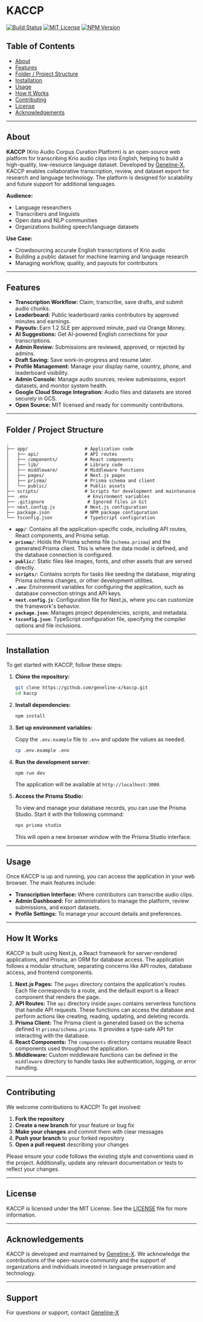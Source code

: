 # KACCP

[![Build Status](https://github.com/geneline-x/kaccp/actions/workflows/ci.yml/badge.svg)](https://github.com/geneline-x/kaccp/actions)
[![MIT License](https://img.shields.io/github/license/geneline-x/kaccp)](LICENSE)
[![NPM Version](https://img.shields.io/npm/v/next?label=next.js)](https://www.npmjs.com/package/next)

## Table of Contents

- [About](#about)
- [Features](#features)
- [Folder / Project Structure](#folder--project-structure)
- [Installation](#installation)
- [Usage](#usage)
- [How It Works](#how-it-works)
- [Contributing](#contributing)
- [License](#license)
- [Acknowledgements](#acknowledgements)

---

## About

**KACCP** (Krio Audio Corpus Curation Platform) is an open-source web platform for transcribing Krio audio clips into English, helping to build a high-quality, low-resource language dataset. Developed by [Geneline-X](https://geneline-x.net), KACCP enables collaborative transcription, review, and dataset export for research and language technology. The platform is designed for scalability and future support for additional languages.

**Audience:**  
- Language researchers  
- Transcribers and linguists  
- Open data and NLP communities  
- Organizations building speech/language datasets

**Use Case:**  
- Crowdsourcing accurate English transcriptions of Krio audio  
- Building a public dataset for machine learning and language research  
- Managing workflow, quality, and payouts for contributors

---

## Features

- **Transcription Workflow:** Claim, transcribe, save drafts, and submit audio chunks.
- **Leaderboard:** Public leaderboard ranks contributors by approved minutes and earnings.
- **Payouts:** Earn 1.2 SLE per approved minute, paid via Orange Money.
- **AI Suggestions:** Get AI-powered English corrections for your transcriptions.
- **Admin Review:** Submissions are reviewed, approved, or rejected by admins.
- **Draft Saving:** Save work-in-progress and resume later.
- **Profile Management:** Manage your display name, country, phone, and leaderboard visibility.
- **Admin Console:** Manage audio sources, review submissions, export datasets, and monitor system health.
- **Google Cloud Storage Integration:** Audio files and datasets are stored securely in GCS.
- **Open Source:** MIT licensed and ready for community contributions.

---

## Folder / Project Structure

```plaintext
.
├── app/                     # Application code
│   ├── api/                 # API routes
│   ├── components/          # React components
│   ├── lib/                 # Library code
│   ├── middleware/          # Middleware functions
│   ├── pages/               # Next.js pages
│   ├── prisma/              # Prisma schema and client
│   └── public/              # Public assets
├── scripts/                 # Scripts for development and maintenance
├── .env                      # Environment variables
├── .gitignore                # Ignored files in Git
├── next.config.js           # Next.js configuration
├── package.json             # NPM package configuration
└── tsconfig.json            # TypeScript configuration
```

- **`app/`**: Contains all the application-specific code, including API routes, React components, and Prisma setup.
- **`prisma/`**: Holds the Prisma schema file (`schema.prisma`) and the generated Prisma client. This is where the data model is defined, and the database connection is configured.
- **`public/`**: Static files like images, fonts, and other assets that are served directly.
- **`scripts/`**: Contains scripts for tasks like seeding the database, migrating Prisma schema changes, or other development utilities.
- **`.env`**: Environment variables for configuring the application, such as database connection strings and API keys.
- **`next.config.js`**: Configuration file for Next.js, where you can customize the framework's behavior.
- **`package.json`**: Manages project dependencies, scripts, and metadata.
- **`tsconfig.json`**: TypeScript configuration file, specifying the compiler options and file inclusions.

---

## Installation

To get started with KACCP, follow these steps:

1. **Clone the repository:**

   ```bash
   git clone https://github.com/geneline-x/kaccp.git
   cd kaccp
   ```

2. **Install dependencies:**

   ```bash
   npm install
   ```

3. **Set up environment variables:**

   Copy the `.env.example` file to `.env` and update the values as needed.

   ```bash
   cp .env.example .env
   ```

4. **Run the development server:**

   ```bash
   npm run dev
   ```

   The application will be available at `http://localhost:3000`.

5. **Access the Prisma Studio:**

   To view and manage your database records, you can use the Prisma Studio. Start it with the following command:

   ```bash
   npx prisma studio
   ```

   This will open a new browser window with the Prisma Studio interface.

---

## Usage

Once KACCP is up and running, you can access the application in your web browser. The main features include:

- **Transcription Interface:** Where contributors can transcribe audio clips.
- **Admin Dashboard:** For administrators to manage the platform, review submissions, and export datasets.
- **Profile Settings:** To manage your account details and preferences.

---

## How It Works

KACCP is built using Next.js, a React framework for server-rendered applications, and Prisma, an ORM for database access. The application follows a modular structure, separating concerns like API routes, database access, and frontend components.

1. **Next.js Pages:** The `pages` directory contains the application's routes. Each file corresponds to a route, and the default export is a React component that renders the page.
2. **API Routes:** The `api` directory inside `pages` contains serverless functions that handle API requests. These functions can access the database and perform actions like creating, reading, updating, and deleting records.
3. **Prisma Client:** The Prisma client is generated based on the schema defined in `prisma/schema.prisma`. It provides a type-safe API for interacting with the database.
4. **React Components:** The `components` directory contains reusable React components used throughout the application.
5. **Middleware:** Custom middleware functions can be defined in the `middleware` directory to handle tasks like authentication, logging, or error handling.

---

## Contributing

We welcome contributions to KACCP! To get involved:

1. **Fork the repository**
2. **Create a new branch** for your feature or bug fix
3. **Make your changes** and commit them with clear messages
4. **Push your branch** to your forked repository
5. **Open a pull request** describing your changes

Please ensure your code follows the existing style and conventions used in the project. Additionally, update any relevant documentation or tests to reflect your changes.

---

## License

KACCP is licensed under the MIT License. See the [LICENSE](LICENSE) file for more information.

---

## Acknowledgements

KACCP is developed and maintained by [Geneline-X](https://geneline-x.net). We acknowledge the contributions of the open-source community and the support of organizations and individuals invested in language preservation and technology.

---
## Support
For questions or support, contact [Geneline-X](mailto:contact@geneline-x.net)
